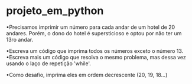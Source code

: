 # projeto_em_python

•Precisamos imprimir um número para cada andar de um hotel de 20 andares. Porém, o dono do hotel é supersticioso e optou por não ter um 13ro andar.

•Escreva um código que imprima todos os números exceto o número 13.
•Escreva mais um código que resolva o mesmo problema, mas dessa vez usando o laço de repetição 'while'.

•Como desafio, imprima eles em ordem decrescente (20, 19, 18...)
